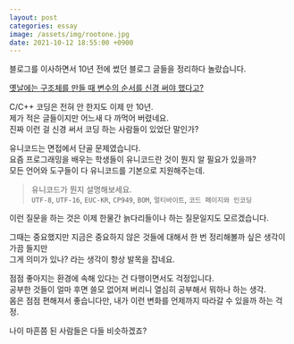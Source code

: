 ```yaml
---
layout: post
categories: essay
image: /assets/img/rootone.jpg
date: 2021-10-12 18:55:00 +0900
---
```


블로그를 이사하면서 10년 전에 썼던 블로그 글들을 정리하다 놀랐습니다.

[옛날에는 구조체를 만들 때 변수의 순서를 신경 써야 했다고?](/essay/2011/12/19/%EA%B5%AC%EC%A1%B0%EC%B2%B4%EC%9D%98-%ED%8C%A8%ED%82%B9%EC%97%90-%EB%8C%80%ED%95%9C-%EC%9D%B4%EC%95%BC%EA%B8%B0.html)  

C/C++ 코딩은 전혀 안 한지도 이제 만 10년.  
제가 적은 글들이지만 어느새 다 까먹어 버렸네요.  
진짜 이런 걸 신경 써서 코딩 하는 사람들이 있었단 말인가?  

유니코드는 면접에서 단골 문제였습니다.  
요즘 프로그래밍을 배우는 학생들이 유니코드란 것이 뭔지 알 필요가 있을까?  
모든 언어와 도구들이 다 유니코드를 기본으로 지원해주는데.

> 유니코드가 뭔지 설명해보세요.  
> `UTF-8`, `UTF-16`, `EUC-KR`, `CP949`, `BOM`, `멀티바이트`, `코드 페이지와 인코딩`

이런 질문을 하는 것은 이제 한물간 늙다리들이나 하는 질문일지도 모르겠습니다.

그때는 중요했지만 지금은 중요하지 않은 것들에 대해서 한 번 정리해볼까 싶은 생각이 가끔 들지만  
그게 의미가 있나? 라는 생각이 항상 발목을 잡네요.

점점 좋아지는 환경에 속해 있다는 건 다행이면서도 걱정입니다.  
공부한 것들이 얼마 후면 쓸모 없어져 버리니 열심히 공부해서 뭐하나 하는 생각.  
몸은 점점 편해져서 좋습니다만, 내가 이런 변화를 언제까지 따라갈 수 있을까 하는 걱정.

나이 마흔쯤 된 사람들은 다들 비슷하겠죠?